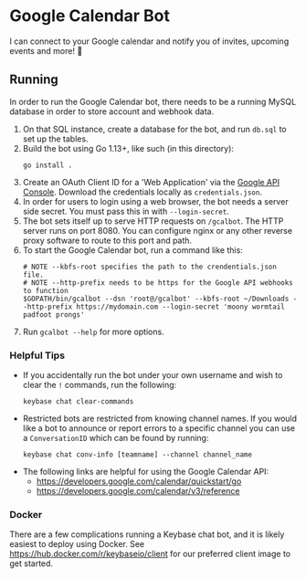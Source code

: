 # Google Calendar Bot

I can connect to your Google calendar and notify you of invites, upcoming events and more! 📅

## Running

In order to run the Google Calendar bot, there needs to be a running MySQL database in
order to store account and webhook data.

1. On that SQL instance, create a database for the bot, and run `db.sql` to set
   up the tables.
2. Build the bot using Go 1.13+, like such (in this directory):
   ```
   go install .
   ```
3. Create an OAuth Client ID for a 'Web Application' via the [Google API
   Console](https://console.developers.google.com/apis/credentials). Download
   the credentials locally as `credentials.json`.
4. In order for users to login using a web browser, the bot needs a server side secret. You must pass this in with `--login-secret`.
5. The bot sets itself up to serve HTTP requests on `/gcalbot`. The HTTP server
   runs on port 8080. You can configure nginx or any other reverse proxy
   software to route to this port and path.
6. To start the Google Calendar bot, run a command like this:
   ```
   # NOTE --kbfs-root specifies the path to the crendentials.json file.
   # NOTE --http-prefix needs to be https for the Google API webhooks to function
   $GOPATH/bin/gcalbot --dsn 'root@/gcalbot' --kbfs-root ~/Downloads --http-prefix https://mydomain.com --login-secret 'moony wormtail padfoot prongs'
   ```
7. Run `gcalbot --help` for more options.

### Helpful Tips

- If you accidentally run the bot under your own username and wish to clear the
  `!` commands, run the following:
  ```
  keybase chat clear-commands
  ```
- Restricted bots are restricted from knowing channel names. If you would like
  a bot to announce or report errors to a specific channel you can use a
  `ConversationID` which can be found by running:
  ```
  keybase chat conv-info [teamname] --channel channel_name
  ```
- The following links are helpful for using the Google Calendar API:
    - https://developers.google.com/calendar/quickstart/go
    - https://developers.google.com/calendar/v3/reference

### Docker

There are a few complications running a Keybase chat bot, and it is likely
easiest to deploy using Docker. See https://hub.docker.com/r/keybaseio/client
for our preferred client image to get started.
